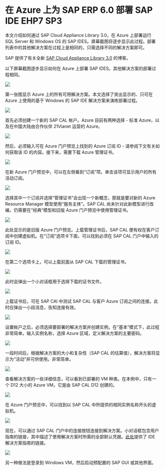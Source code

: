 <!-- need to be tested -->

<properties 
pageTitle="在 Azure 上为 SAP ERP 6.0 部署 SAP IDE EHP7 SP3 | Azure" 
description="在 Azure 上为 SAP ERP 6.0 部署 SAP IDE EHP7 SP3" 
services="virtual-machines-windows" 
documentationCenter="" 
authors="hermanndms" 
manager="timlt" 
editor="" 
tags="azure-resource-manager" 
keywords=""/>
<tags 
ms.service="virtual-machines-windows" 
ms.devlang="na" 
ms.topic="article" 
ms.tgt_pltfrm="vm-windows" 
ms.workload="infrastructure-services" 
ms.date="09/16/2016" 
wacn.date="10/17/2016" 
ms.author="hermannd"/>


# 在 Azure 上为 SAP ERP 6.0 部署 SAP IDE EHP7 SP3 

本文介绍如何通过 SAP Cloud Appliance Library 3.0，在 Azure 上部署运行 SQL Server 和 Windows OS 的 SAP IDES。屏幕截图将逐步显示此过程。部署列表中的其他解决方案在过程上是相同的，只需选择不同的解决方案即可。

SAP 提供了有关全新 [SAP Cloud Appliance Library 3.0](http://scn.sap.com/community/cloud-appliance-library/blog/2016/05/27/sap-cloud-appliance-library-30-came-with-a-new-user-experience) 的博客。


以下屏幕截图逐步显示如何在 Azure 上部署 SAP IDES。其他解决方案的部署过程相同。


![](./media/virtual-machines-windows-sap-cal-ides-erp6-ehp7-sp3-sql/ides-pic1.jpg)  


第一张图显示 Azure 上的所有可用解决方案。本文选择了突出显示的、只可在 Azure 上使用的基于 Windows 的 SAP IDE 解决方案来演练部署过程。

![](./media/virtual-machines-windows-sap-cal-ides-erp6-ehp7-sp3-sql/ides-pic2.jpg)  


首先必须创建一个新的 SAP CAL 帐户。Azure 目前有两种选择 - 标准 Azure，以及在中国大陆由合作伙伴 21Vianet 运营的 Azure。

![](./media/virtual-machines-windows-sap-cal-ides-erp6-ehp7-sp3-sql/ides-pic3.jpg)  


然后，必须输入可在 Azure 门户预览上找到的 Azure 订阅 ID - 请参阅下文有关如何获取该 ID 的内容。接下来，需要下载 Azure 管理证书。

![](./media/virtual-machines-windows-sap-cal-ides-erp6-ehp7-sp3-sql/ides-pic6.jpg)  


在新 Azure 门户预览中，可以在左侧看到“订阅”项。单击该项可显示用户的所有活动订阅。

![](./media/virtual-machines-windows-sap-cal-ides-erp6-ehp7-sp3-sql/ides-pic7.jpg)  


选择其中一个订阅并选择“管理证书”会出现一个新概念，那就是要对新的 Azure Resource Manager 模型使用“服务主体”。SAP CAL 尚未针对此新模型进行改编，仍需要在“经典”模型和旧版 Azure 门户预览中使用管理证书。

![](./media/virtual-machines-windows-sap-cal-ides-erp6-ehp7-sp3-sql/ides-pic4.jpg)  


此处显示的是旧版 Azure 门户预览。上载管理证书后，SAP CAL 便有权在客户订阅中创建虚拟机。在“订阅”选项卡下面，可以找到必须在 SAP CAL 门户中输入的订阅 ID。

![](./media/virtual-machines-windows-sap-cal-ides-erp6-ehp7-sp3-sql/ides-pic5.jpg)  


在第二个选项卡上，可以上载前面从 SAP CAL 下载的管理证书。

![](./media/virtual-machines-windows-sap-cal-ides-erp6-ehp7-sp3-sql/ides-pic8.jpg)  


此时会弹出一个小对话框用于选择下载的证书文件。

![](./media/virtual-machines-windows-sap-cal-ides-erp6-ehp7-sp3-sql/ides-pic9.jpg)  


上载证书后，可在 SAP CAl 中测试 SAP CAL 与客户 Azure 订阅之间的连接。此时应弹出一小段消息，告知连接有效。

![](./media/virtual-machines-windows-sap-cal-ides-erp6-ehp7-sp3-sql/ides-pic10.jpg)  


设置帐户之后，必须选择要部署的解决方案并创建实例。在“基本”模式下，此过程非常简单。输入实例名称，选择 Azure 区域，定义解决方案的主要密码。

![](./media/virtual-machines-windows-sap-cal-ides-erp6-ehp7-sp3-sql/ides-pic11.jpg)  


一段时间后，根据解决方案的大小和复杂性（SAP CAL 的估算值），解决方案将显示为“活动”并可供使用。非常简单。

![](./media/virtual-machines-windows-sap-cal-ides-erp6-ehp7-sp3-sql/ides-pic12.jpg)  


查看解决方案的一些详细信息，可以看到已部署的 VM 种类。在本例中，只有一个 D12 大小的 Azure VM，它是由 SAP CAL D12 创建的。

![](./media/virtual-machines-windows-sap-cal-ides-erp6-ehp7-sp3-sql/ides-pic13.jpg)  


在 Azure 门户预览中，可以找到以 SAP CAL 中所提供的相同实例名称开头的虚拟机。

![](./media/virtual-machines-windows-sap-cal-ides-erp6-ehp7-sp3-sql/ides-pic14.jpg)  


现在，可以通过 SAP CAL 门户中的连接按钮连接到解决方案。小对话框包含用户指南的链接，其中描述了使用解决方案时所需的全部默认凭据。[此处](https://caldocs.hana.ondemand.com/caldocs/help/Getting_Started_Guide_IDES607MSSQL.pdf)提供了 IDE 解决方案指南的链接。

![](./media/virtual-machines-windows-sap-cal-ides-erp6-ehp7-sp3-sql/ides-pic15.jpg)  


另一种做法是登录到 Windows VM，然后启动预配置的 SAP GUI 或其他界面。

<!---HONumber=Mooncake_1010_2016-->